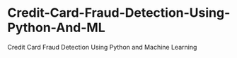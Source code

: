# Credit-Card-Fraud-Detection-Using-Python-And-ML
Credit Card Fraud Detection Using Python and Machine Learning
